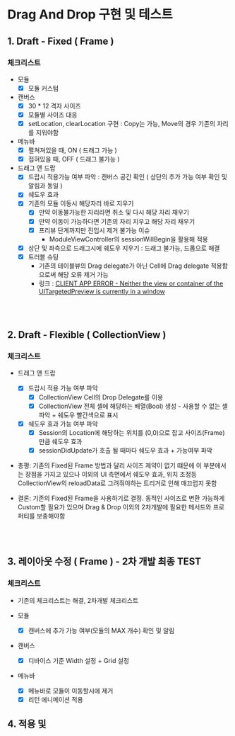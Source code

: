 # Drag And Drop 구현 및 테스트

## 1. Draft - Fixed ( Frame )

### 체크리스트

- 모듈
  - [x] 모듈 커스텀

- 캔버스 
  - [x] 30 * 12 격자 사이즈
  - [x] 모듈별 사이즈 대응
  - [x] setLocation, clearLocation 구현 : Copy는 가능, Move의 경우 기존의 자리를 지워야함

- 메뉴바
  - [x] 펼쳐져있을 때, ON ( 드래그 가능 )
  - [x] 접혀있을 때, OFF ( 드래그 불가능 )

- 드래그 앤 드랍
  - [x] 드랍시 적용가능 여부 파악 : 캔버스 공간 확인 ( 상단의 추가 가능 여부 확인 및 알림과 동일 )
  - [x] 쉐도우 효과
  - [x] 기존의 모듈 이동시 해당자리 바로 지우기
    - [x] 만약 이동불가능한 자리라면 취소 및 다시 해당 자리 채우기
    - [x] 만약 이동이 가능하다면 기존의 자리 지우고 해당 자리 채우기
    - [x] 프리뷰 단계까지만 진입시 제거 불가능 이슈 
        - ModuleViewController의 sessionWillBegin을 활용해 적용
  - [x] 상단 및 좌측으로 드래그시에 쉐도우 지우기 : 드래그 불가능, 드롭으로 해결
  - [x] 트러블 슈팅
     - 기존의 테이블뷰의 Drag delegate가 아닌 Cell에 Drag delegate 적용함으로써 해당 오류 제거 가능
     - 링크 : [CLIENT APP ERROR - Neither the view or container of the UITargetedPreview is currently in a window](https://stackoverflow.com/questions/61829440/client-app-error-neither-the-view-or-container-of-the-uitargetedpreview-is-cur)

<br></br>

## 2. Draft - Flexible ( CollectionView )

### 체크리스트

- 드래그 앤 드랍
  - [x] 드랍시 적용 가능 여부 파악
    - [x] CollectionView Cell의 Drop Delegate를 이용
    - [x] CollectionView 전체 셀에 해당하는 배열(Bool) 생성 - 사용할 수 없는 셀 파악 + 쉐도우 빨간색으로 표시

  - [x] 쉐도우 효과 가능 여부 파악
    - [x] Session의 Location에 해당하는 위치를 (0,0)으로 잡고 사이즈(Frame) 만큼 쉐도우 효과 
    - [x] sessionDidUpdate가 호출 될 때마다 쉐도우 효과 + 가능여부 파악

- 총평: 기존의 Fixed된 Frame 방법과 달리 사이즈 제약이 없기 떄문에 이 부분에서는 장점을 가지고 있으나 이외의 UI 측면에서 쉐도우 효과, 위치 조정등 CollectionView의 reloadData로 그려줘야하는 트리거로 인해 매끄럽지 못함

- 결론: 기존의 Fixed된 Frame을 사용하기로 결정. 동적인 사이즈로 변환 가능하게 Custom할 필요가 있으며 Drag & Drop 이외의 2차개발에 필요한 메서드와 프로퍼티를 보충해야함

<br></br>

## 3. 레이아웃 수정 ( Frame ) - 2차 개발 최종 TEST

### 체크리스트

- 기존의 체크리스트는 해결, 2차개발 체크리스트

- 모듈
  - [x] 캔버스에 추가 가능 여부(모듈의 MAX 개수) 확인 및 알림

- 캔버스

  - [x] 디바이스 기준 Width 설정 + Grid 설정

- 메뉴바
  - [x] 메뉴바로 모듈이 이동할시에 제거
  - [x] 리턴 에니메이션 적용

## 4. 적용 및 

